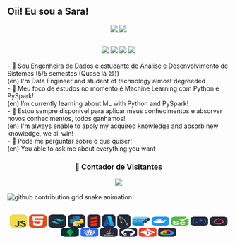## Oii! Eu sou a Sara!

 <div align="center">
  <a href="https://github.com/saractavares">
    <img height="150em" src="https://anthonyraf-stats.vercel.app/api?username=saractavares&show_icons=false&hide_title=true&hide_rank=false&card_width=400&bg_color=DEG,00134F,0237A9,012173,00134F&border_color=291b3e&text_color=FFFFFF#gh-dark-mode-only"/>
    <img height="150em" src="https://anthonyraf-stats.vercel.app/api/top-langs/?username=saractavares&hide_title=true&layout=compact&bg_color=DEG,00134F,012173,0237A9,00134F&border_color=291b3e&text_color=FFFFFF#gh-dark-mode-only"/>
  </a>


</div>


 ##

 <div align=center> 
  <a href="https://instagram.com/dadososfatos/" target="_blank"><img src="https://img.shields.io/badge/-Instagram-%23E4405F?style=for-the-badge&logo=instagram&logoColor=white" target="_blank"></a>
  <a href = "mailto: saratavares.dev@gmail.com"><img src="https://img.shields.io/badge/-Gmail-%23333?style=for-the-badge&logo=gmail&logoColor=white" target="_blank"></a>
  <a href="https://www.linkedin.com/in/saractavares" target="_blank"><img src="https://img.shields.io/badge/-LinkedIn-%230077B5?style=for-the-badge&logo=linkedin&logoColor=white" target="_blank"></a>
  <a href="https://saractavares.github.io/" target="_blank"><img src="https://img.shields.io/badge/-Portifólio-%58DE1D?style=for-the-badge&logo=&logoColor=white" target="_blank"></a>
</div>
 
 <br>
 <div align=left>
 - 🔭 Sou Engenheira de Dados e estudante de Análise e Desenvolvimento de Sistemas (5/5 semestes (Quase lá 😄))
     <br> (en) I'm Data Engineer and student of technology almost degreeded
<br>- 🌱 Meu foco de estudos no momento é Machine Learning com Python e PySpark!
      <br>(en) I’m currently learning about ML with Python and PySpark!
<br>- 🤔 Estou sempre disponível para aplicar meus conhecimentos e absorver novos conhecimentos, todos ganhamos!
      <br>(en) I'm always enable to apply my acquired knowledge and absorb new knowledge, we all win!
 <br>- 💬 Pode me perguntar sobre o que quiser! 
      <br>(en) You able to ask me about everything you want
 </div>
 
 <div align=center>
  <h3><b>📍 Contador de Visitantes</b></h3>
</div>
    
<!-- retro visitor counter -->  
<p align="center" >   
  <img src="https://profile-counter.glitch.me/saractavares/count.svg" />  
</p>

 ![github contribution grid snake animation](https://raw.githubusercontent.com/saractavares/saractavares/output/github-contribution-grid-snake.svg)
 <div align="center">
 
 <div style="display: inline_block"><br>
  <img align="center" alt="sara-Js" height="30" width="40" src="https://github.com/tandpfun/skill-icons/blob/main/icons/JavaScript.svg">
  <img align="center" alt="sara-HTML" height="30" width="40" src="https://github.com/tandpfun/skill-icons/blob/main/icons/HTML.svg">
  <img align="center" alt="sara-CSS" height="30" width="40" src="https://github.com/tandpfun/skill-icons/blob/main/icons/TailwindCSS-Dark.svg">
  <img align="center" alt="sara-Python" height="30" width="40" src="https://github.com/tandpfun/skill-icons/blob/main/icons/Python-Dark.svg">
 <img align="center" alt="sara-scala" height="30" width="30" src="https://github.com/tandpfun/skill-icons/blob/main/icons/Scala-Dark.svg">
  <img align="center" alt="sara-azure" height="30" width="30" src="https://github.com/tandpfun/skill-icons/blob/main/icons/Azure-Dark.svg">
  
 <img align="center" alt="sara-mysql" height="30" width="30" src="https://github.com/tandpfun/skill-icons/blob/main/icons/MySQL-Dark.svg">
 <img align="center" alt="sara-sql" height="20" width="40" src="https://github.com/tandpfun/skill-icons/blob/main/icons/SQLite.svg">
 <img align="center" alt="sara-sql" height="20" width="40" src="https://github.com/tandpfun/skill-icons/blob/main/icons/Docker.svg">
 <img align="center" alt="sara-sql" height="20" width="40" src="https://github.com/tandpfun/skill-icons/blob/main/icons/Selenium.svg">
 <img align="center" alt="sara-sql" height="20" width="40" src="https://github.com/tandpfun/skill-icons/blob/main/icons/Regex-Dark.svg">
 <img align="center" alt="sara-sql" height="20" width="40" src="https://github.com/tandpfun/skill-icons/blob/main/icons/PyTorch-Dark.svg">
 <img align="center" alt="sara-sql" height="20" width="40" src="https://github.com/tandpfun/skill-icons/blob/main/icons/MongoDB.svg">
 <img align="center" alt="sara-sql" height="20" width="40" src="https://github.com/tandpfun/skill-icons/blob/main/icons/Kubernetes.svg">
 <img align="center" alt="sara-sql" height="20" width="40" src="https://github.com/tandpfun/skill-icons/blob/main/icons/Java-Dark.svg">
 <img align="center" alt="sara-sql" height="20" width="40" src="https://github.com/tandpfun/skill-icons/blob/main/icons/Github-Dark.svg">
 <img align="center" alt="sara-sql" height="20" width="40" src="https://github.com/tandpfun/skill-icons/blob/main/icons/Git.svg">
 <img align="center" alt="sara-sql" height="20" width="40" src="https://github.com/tandpfun/skill-icons/blob/main/icons/GCP-Dark.svg">
</div>
</div>

<!--
**sara2708/sara2708** is a ✨ _special_ ✨ repository because its `README.md` (this file) appears on your GitHub profile.

Here are some ideas to get you started:

- 🔭 I’m currently working on ...
- 🌱 I’m currently learning ...
- 👯 I’m looking to collaborate on ...
- 🤔 I’m looking for help with ...
- 💬 Ask me about ...
- 📫 How to reach me: ...
- 😄 Pronouns: ...
- ⚡ Fun fact: ...
-->
